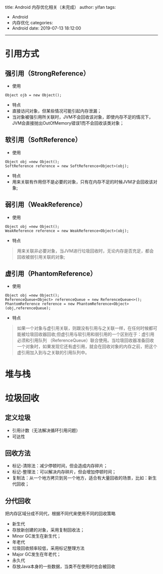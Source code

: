 title: Android 内存优化相关（未完成）
author: yifan
tags:
  - Android
  - 内存优化
categories:
  - Android
date: 2019-07-13 18:12:00
---
# 引用方式
## 强引用（StrongReference）
- 使用
```
Object ojb = new Object();
```
- 特点
 - 直接访问对象，但某些情况可能引起内存泄漏；
 - 当对象被强引用所关联时，JVM不会回收该对象，即使内存不足的情况下，JVM会直接抛出OutOfMemory错误1而不会回收该类对象；

## 软引用（SoftReference）
- 使用
```
Object obj =new Object();
SoftReference reference = new SoftReference<Object>(obj);
```
- 特点
 - 用来关联有作用但不是必要的对象，只有在内存不足的时候JVM才会回收该对象;

## 弱引用（WeakReference）
- 使用
```
Object obj =new Object();
WeakReference reference = new WeakReference<Object>(obj);
```
- 特点
> 用来关联非必要对象，当JVM进行垃圾回收时，无论内存是否充足，都会回收被弱引用关联的对象;

## 虚引用（PhantomReference）
- 使用
```
Object obj =new Object();
ReferenceQueue<Object> referenceQueue = new ReferenceQueue<>();
PhantomReference reference = new PhantomReference<Object>(obj,referenceQueue);
```
- 特点
> 如果一个对象与虚引用关联，则跟没有引用与之关联一样，在任何时候都可能被垃圾回收器回收;但虚引用与软引用和弱引用的一个区别在于：虚引用必须和引用队列 （ReferenceQueue）联合使用。当垃圾回收器准备回收一个对象时，如果发现它还有虚引用，就会在回收对象的内存之前，把这个虚引用加入到与之关联的引用队列中。

# 堆与栈

# 垃圾回收
## 定义垃圾
- 引用计数（无法解决循环引用问题）
- 可达性

## 回收方法
- 标记-清除法：减少停顿时间，但会造成内存碎片；
- 标记-整理法：可以解决内存碎片，但会增加停顿时间；
- 复制法：从一个地方拷贝到另一个地方，适合有大量回收的场景，比如：新生代回收；

## 分代回收
把内存区域分成不同代，根据不同代来使用不同的回收策略
- 新生代
 - 存放新创建的对象，采用复制回收法；
 - Minor GC发生在新生代；
- 年老代
 - 垃圾回收频率较低，采用标记整理方法
 - Major GC发生在年老代；
- 永久代
 - 存放Java本身的一些数据，当类不在使用时也会被回收